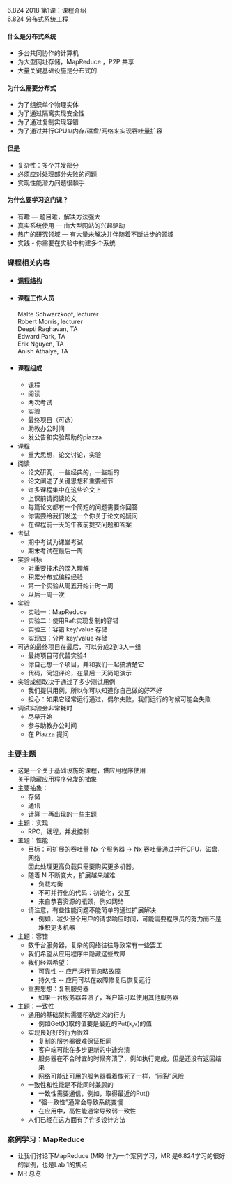 6.824 2018 第1课：课程介绍      
6.824 分布式系统工程  
#### 什么是分布式系统
* 多台共同协作的计算机
* 为大型网址存储，MapReduce ，P2P 共享
* 大量关键基础设施是分布式的
#### 为什么需要分布式
* 为了组织单个物理实体
* 为了通过隔离实现安全性
* 为了通过复制实现容错
* 为了通过并行CPUs/内存/磁盘/网络来实现吞吐量扩容
#### 但是
* 复杂性：多个并发部分
* 必须应对处理部分失败的问题
* 实现性能潜力问题很棘手
#### 为什么要学习这门课？
* 有趣 — 题目难，解决方法强大
* 真实系统使用 — 由大型网站的兴起驱动
* 热门的研究领域 — 有大量未解决并伴随着不断进步的领域
* 实践 - 你需要在实验中构建多个系统
### 课程相关内容
* #### [课程结构](http://pdos.csail.mit.edu/6.824)
* #### 课程工作人员
  Malte Schwarzkopf, lecturer   
  Robert Morris, lecturer   
  Deepti Raghavan, TA   
  Edward Park, TA   
  Erik Nguyen, TA       
  Anish Athalye, TA 
* #### 课程组成
    * 课程
    * 阅读
    * 两次考试
    * 实验 
    * 最终项目（可选）
    * 助教办公时间
    * 发公告和实验帮助的piazza
* 课程
    * 重大思想，论文讨论，实验
* 阅读
    * 论文研究，一些经典的，一些新的
    * 论文阐述了关键思想和重要细节
    * 许多课程集中在这些论文上
    * 上课前请阅读论文
    * 每篇论文都有一个简短的问题需要你回答
    * 你需要给我们发送一个你关于论文的疑问
    * 在课程前一天的午夜前提交问题和答案
* 考试
    * 期中考试为课堂考试
    * 期末考试在最后一周
* 实验目标
    * 对重要技术的深入理解
    * 积累分布式编程经验
    * 第一个实验从周五开始计时一周
    * 以后一周一次
* 实验
    * 实验一：MapReduce
    * 实验二：使用Raft实现复制的容错
    * 实验三：容错 key/value 存储
    * 实现四：分片 key/value 存储
* 可选的最终项目在最后，可以分成2到3人一组
    * 最终项目可代替实验4
    * 你自己想一个项目，并和我们一起搞清楚它
    * 代码，简短评论，在最后一天简短演示
* 实验成绩取决于通过了多少测试用例
    * 我们提供用例，所以你可以知道你自己做的好不好
    * 担心：如果它经常运行通过，偶尔失败，我们运行的时候可能会失败
* 调试实验会非常耗时
    * 尽早开始
    * 参与助教办公时间
    * 在 Piazza 提问

### 主要主题    
* 这是一个关于基础设施的课程，供应用程序使用  
关于隐藏应用程序分发的抽象  
* 主要抽象：
   * 存储
   * 通讯
   * 计算
一再出现的一些主题
* 主题：实现    
  * RPC，线程，并发控制
* 主题：性能
    * 目标：可扩展的吞吐量
      Nx 个服务器 -> Nx 吞吐量通过并行CPU，磁盘，网络   
      因此处理更高负载只需要购买更多机器。
    * 随着 N 不断变大，扩展越来越难
      * 负载均衡
      * 不可并行化的代码：初始化，交互
      * 来自恭喜资源的瓶颈，例如网络
    * 请注意，有些性能问题不能简单的通过扩展解决
      * 例如，减少但个用户的请求响应时间，可能需要程序员的努力而不是堆积更多机器
* 主题：容错
    * 数千台服务器，复杂的网络往往导致常有一些罢工
    * 我们希望从应用程序中隐藏这些故障
    * 我们经常希望：
        * 可靠性 -- 应用运行而忽略故障
        * 持久性 -- 应用可以在故障修复后恢复运行
    * 重要思想：复制服务器
        * 如果一台服务器奔溃了，客户端可以使用其他服务器
* 主题：一致性
    * 通用的基础架构需要明确定义的行为
        * 例如Get(k)取的值要是最近的Put(k,v)的值
    * 实现良好好的行为很难
        * 复制的服务器很难保证相同
        * 客户端可能在多步更新的中途奔溃
        * 服务器在不合时宜的时候奔溃了，例如执行完成，但是还没有返回结果
        * 网络可能让可用的服务器看着像死了一样，“闹裂”风险
    * 一致性和性能是不能同时兼顾的
        * 一致性需要通信，例如，取得最近的Put()
        * “强一致性”通常会导致系统变慢
        * 在应用中，高性能通常导致弱一致性
    * 人们已经在这方面有了许多设计方法

### 案例学习：MapReduce
* 让我们讨论下MapReduce (MR) 作为一个案例学习，MR 是6.824学习的很好的案例，也是Lab 1的焦点
* MR 总览